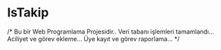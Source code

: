 # IsTakip
/* 
Bu bir Web Programlama Projesidir..
Veri tabanı işlemleri tamamlandı...
Aciliyet ve görev ekleme...
Üye kayıt ve görev raporlama...
*/
